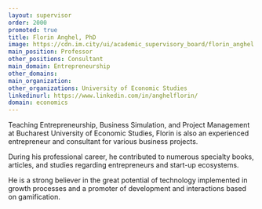 ```yaml
---
layout: supervisor
order: 2000
promoted: true
title: Florin Anghel, PhD
image: https://cdn.im.city/ui/academic_supervisory_board/florin_anghel.jpg
main_position: Professor
other_positions: Consultant
main_domain: Entrepreneurship
other_domains:
main_organization:
other_organizations: University of Economic Studies
linkedinurl: https://www.linkedin.com/in/anghelflorin/
domain: economics
---
```


Teaching Entrepreneurship, Business Simulation, and Project Management at Bucharest University of Economic Studies, Florin is also an experienced entrepreneur and consultant for various business projects.

During his professional career, he contributed to numerous specialty books, articles, and studies regarding entrepreneurs and start-up ecosystems.

He is a strong believer in the great potential of technology implemented in growth processes and a promoter of development and interactions based on gamification.


